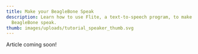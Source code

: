 ```yaml
---
title: Make your BeagleBone Speak
description: Learn how to use Flite, a text-to-speech program, to make your
  BeagleBone speak.
thumb: images/uploads/tutorial_speaker_thumb.svg
---
```

Article coming soon!